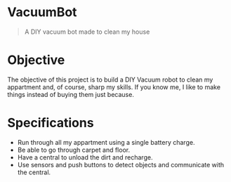 # VacuumBot
> A DIY vacuum bot made to clean my house

# Objective

The objective of this project is to build a DIY Vacuum robot to clean my appartment and, of course, sharp my skills. If you know me, I like to make things instead of buying them just because.

# Specifications

* Run through all my appartment using a single battery charge.
* Be able to go through carpet and floor.
* Have a central to unload the dirt and recharge.
* Use sensors and push buttons to detect objects and communicate with the central.
